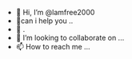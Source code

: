 - 👋 Hi, I’m @lamfree2000
- 👀can i help you
 ..
- 🌱 .
- 💞️ I’m looking to collaborate on ...
- 📫 How to reach me ...

<!---
lamfree2000/lamfree2000 is a ✨ special ✨ repository because its `README.md` (this file) appears on your GitHub profile.
You can click the Preview link to take a look at your changes.
--->
